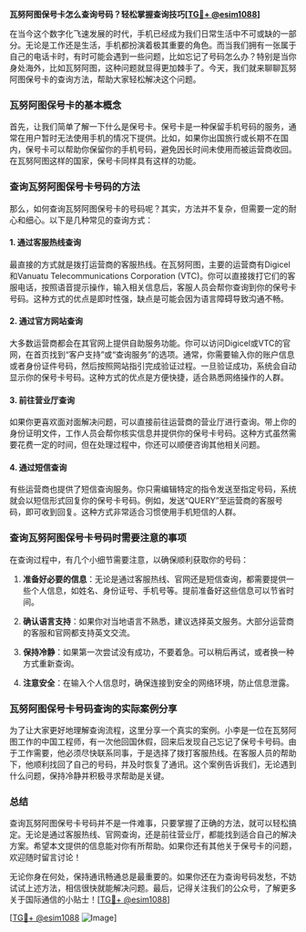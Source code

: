 **瓦努阿图保号卡怎么查询号码？轻松掌握查询技巧[[TG💪+ @esim1088](https://t.me/s/esim1088)]**

在当今这个数字化飞速发展的时代，手机已经成为我们日常生活中不可或缺的一部分。无论是工作还是生活，手机都扮演着极其重要的角色。而当我们拥有一张属于自己的电话卡时，有时可能会遇到一些问题，比如忘记了号码怎么办？特别是当你身处海外，比如瓦努阿图，这种问题就显得更加棘手了。今天，我们就来聊聊瓦努阿图保号卡的查询方法，帮助大家轻松解决这个问题。

### 瓦努阿图保号卡的基本概念

首先，让我们简单了解一下什么是保号卡。保号卡是一种保留手机号码的服务，通常在用户暂时无法使用手机的情况下提供。比如，如果你出国旅行或长期不在国内，保号卡可以帮助你保留你的手机号码，避免因长时间未使用而被运营商收回。在瓦努阿图这样的国家，保号卡同样具有这样的功能。

### 查询瓦努阿图保号卡号码的方法

那么，如何查询瓦努阿图保号卡的号码呢？其实，方法并不复杂，但需要一定的耐心和细心。以下是几种常见的查询方式：

#### 1. **通过客服热线查询**
最直接的方式就是拨打运营商的客服热线。在瓦努阿图，主要的运营商有Digicel和Vanuatu Telecommunications Corporation (VTC)。你可以直接拨打它们的客服电话，按照语音提示操作，输入相关信息后，客服人员会帮你查询到你的保号卡号码。这种方式的优点是即时性强，缺点是可能会因为语言障碍导致沟通不畅。

#### 2. **通过官方网站查询**
大多数运营商都会在其官网上提供自助服务功能。你可以访问Digicel或VTC的官网，在首页找到“客户支持”或“查询服务”的选项。通常，你需要输入你的账户信息或者身份证件号码，然后按照网站指引完成验证过程。一旦验证成功，系统会自动显示你的保号卡号码。这种方式的优点是方便快捷，适合熟悉网络操作的人群。

#### 3. **前往营业厅查询**
如果你更喜欢面对面解决问题，可以直接前往运营商的营业厅进行查询。带上你的身份证明文件，工作人员会帮你核实信息并提供你的保号卡号码。这种方式虽然需要花费一定的时间，但在处理过程中，你还可以顺便咨询其他相关问题。

#### 4. **通过短信查询**
有些运营商也提供了短信查询服务。你只需编辑特定的指令发送至指定号码，系统就会以短信形式回复你的保号卡号码。例如，发送“QUERY”至运营商的客服号码，即可收到回复。这种方式非常适合习惯使用手机短信的人群。

### 查询瓦努阿图保号卡号码时需要注意的事项

在查询过程中，有几个小细节需要注意，以确保顺利获取你的号码：

1. **准备好必要的信息**：无论是通过客服热线、官网还是短信查询，都需要提供一些个人信息，如姓名、身份证号、手机号等。提前准备好这些信息可以节省时间。
   
2. **确认语言支持**：如果你对当地语言不熟悉，建议选择英文服务。大部分运营商的客服和官网都支持英文交流。

3. **保持冷静**：如果第一次尝试没有成功，不要着急。可以稍后再试，或者换一种方式重新查询。

4. **注意安全**：在输入个人信息时，确保连接到安全的网络环境，防止信息泄露。

### 瓦努阿图保号卡号码查询的实际案例分享

为了让大家更好地理解查询流程，这里分享一个真实的案例。小李是一位在瓦努阿图工作的中国工程师，有一次他回国休假，回来后发现自己忘记了保号卡号码。由于工作需要，他必须尽快联系同事，于是选择了拨打客服热线。在客服人员的帮助下，他顺利找回了自己的号码，并及时恢复了通讯。这个案例告诉我们，无论遇到什么问题，保持冷静并积极寻求帮助是关键。

### 总结

查询瓦努阿图保号卡号码并不是一件难事，只要掌握了正确的方法，就可以轻松搞定。无论是通过客服热线、官网查询，还是前往营业厅，都能找到适合自己的解决方案。希望本文提供的信息能对你有所帮助。如果你还有其他关于保号卡的问题，欢迎随时留言讨论！

无论你身在何处，保持通讯畅通总是最重要的。如果你还在为查询号码发愁，不妨试试上述方法，相信很快就能解决问题。最后，记得关注我们的公众号，了解更多关于国际通信的小贴士！[[TG💪+ @esim1088](https://t.me/s/esim1088)]

[[TG💪+ @esim1088](https://t.me/s/esim1088) ![Image](https://i.postimg.cc/4NQfJmqS/Snipaste-2025-05-13-00-14-12.png)]